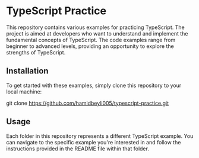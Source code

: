 # TypeScript Practice

This repository contains various examples for practicing TypeScript. The project is aimed at developers who want to understand and implement the fundamental concepts of TypeScript. The code examples range from beginner to advanced levels, providing an opportunity to explore the strengths of TypeScript.


## Installation

To get started with these examples, simply clone this repository to your local machine:

git clone https://github.com/hamidbeyli005/typescript-practice.git


## Usage

Each folder in this repository represents a different TypeScript example. You can navigate to the specific example you're interested in and follow the instructions provided in the README file within that folder.


